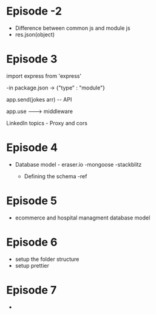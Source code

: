 # Episode -2

- Difference between common js and module js
- res.json(object)

# Episode 3

import express from 'express'

-in package.json -> {"type" : "module"}

app.send(jokes arr) -- API

app.use ---> middleware

LinkedIn topics - Proxy and cors

# Episode 4

- Database model - eraser.io
  -mongoose
  -stackblitz

  - Defining the schema
    -ref

# Episode 5

- ecommerce and hospital managment database model

# Episode 6

- setup the folder structure
- setup prettier

# Episode 7

-
